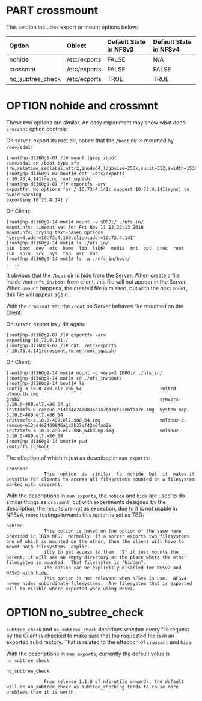 # PART crossmount

This section includes export or mount options below:

| Option             | Obiect        | Default State in NFSv3 | Default State in NFSv4|
|:------------------ |:------------- |:---------------------- |:----------------------|
| nohide             | /etc/exports  | FALSE                  | N/A                   |
| crossmnt           | /etc/exports  | FALSE                  | FALSE                 |
| no\_subtree\_check | /etc/exports  | TRUE                   | TRUE                  |

# OPTION nohide and crossmnt

These two options are similar. An easy experiment may show what does `crossmnt` option controls: 

On server, export its root dir, notice that the `/boot` dir is mounted by `/dev/sda1`:

```
[root@hp-dl360g9-07 /]# mount |grep /boot
/dev/sda1 on /boot type xfs (rw,relatime,seclabel,attr2,inode64,logbsize=256k,sunit=512,swidth=1536,noquota)
[root@hp-dl360g9-07 boot]# cat  /etc/exports
/ 10.73.4.141(rw,no_root_squash)
[root@hp-dl360g9-07 /]# exportfs -arv 
exportfs: No options for / 10.73.4.141: suggest 10.73.4.141(sync) to avoid warning
exporting 10.73.4.141:/
```

On Client:

```
[root@hp-dl360g9-14 mnt]# mount -v $BRO:/ ./nfs_in/
mount.nfs: timeout set for Fri Nov 11 12:32:13 2016
mount.nfs: trying text-based options 'vers=4,addr=10.73.4.163,clientaddr=10.73.4.141'
[root@hp-dl360g9-14 mnt]# ls ./nfs_in/
bin  boot  dev  etc  home  lib  lib64  media  mnt  opt  proc  root  run  sbin  srv  sys  tmp  usr  var
[root@hp-dl360g9-14 mnt]# ls -a ./nfs_in/boot/
.  ..
```

It obvious that the `/boot` dir is hide from the Server. When create a file inside `/mnt/nfs_in/boot` from client, this file will not appear in the Server. When `umount` happens, the created file is missed, but with the next `mount`, this file will appear again. 

With the `crossmnt` set, the `/boot` on Server behaves like mounted on the Client:

On server, export its `/` dir again:

```
[root@hp-dl360g9-07 /]# exportfs -arv 
exporting 10.73.4.141:/
[root@hp-dl360g9-07 /]# cat  /etc/exports
/ 10.73.4.141(crossmnt,rw,no_root_squash)
```

On Client:

```
[root@hp-dl360g9-14 mnt]# mount -o vers=3 $BRO:/ ./nfs_in/
[root@hp-dl360g9-14 mnt]# cd ./nfs_in/boot/
[root@hp-dl360g9-14 boot]# ls
config-3.10.0-489.el7.x86_64                             initrd-plymouth.img
grub2                                                    symvers-3.10.0-489.el7.x86_64.gz
initramfs-0-rescue-e13cd4e2400846a1a2b37ef42e6faa2e.img  System.map-3.10.0-489.el7.x86_64
initramfs-3.10.0-489.el7.x86_64.img                      vmlinuz-0-rescue-e13cd4e2400846a1a2b37ef42e6faa2e
initramfs-3.10.0-489.el7.x86_64kdump.img                 vmlinuz-3.10.0-489.el7.x86_64
[root@hp-dl360g9-14 boot]# pwd
/mnt/nfs_in/boot
```

The effection of which is just as described in `man exports`:

```
crossmnt
              This  option  is  similar  to  nohide  but  it  makes it possible for clients to access all filesystems mounted on a filesystem marked with crossmnt.
```

With the descriptions in `man exports`, the `nohide` and `hide` are used to do similar things as `crossmnt`, but with experiments designed by the description, the results are not as expection, due to it is not usable in NFSv4, more testings towards this option is set as TBD:

```
nohide        
              This option is based on the option of the same name provided in IRIX NFS.  Normally, if a server exports two filesystems one of which is mounted on the other, then the client will have to mount both filesystems  explic‐
              itly to get access to them.  If it just mounts the parent, it will see an empty directory at the place where the other filesystem is mounted.  That filesystem is "hidden".
              The option can be explicitly disabled for NFSv2 and NFSv3 with hide.
              This option is not relevant when NFSv4 is use.  NFSv4 never hides subordinate filesystems.  Any filesystem that is exported will be visible where expected when using NFSv4.

```

# OPTION no\_subtree\_check

`subtree_check` and `no_subtree_check` describes whether every file request by the Client is checked to make sure that the requested file is in an exported subdirectory. That is related to the effection of `crossmnt` and `hide`.

With the descriptions in `man exports`, currently the default value is `no_subtree_check`:

```
no_subtree_check

              From release 1.1.0 of nfs-utils onwards, the default will be no_subtree_check as subtree_checking tends to cause more problems than it is worth.
```